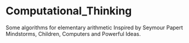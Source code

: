 Computational_Thinking
======================

Some algorithms for elementary arithmetic
Inspired by Seymour Papert Mindstorms, Children, Computers and Powerful Ideas.
